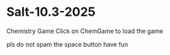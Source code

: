 # Salt-10.3-2025
Chemistry Game
Click on ChemGame to load the game

pls do not spam the space button
have fun
